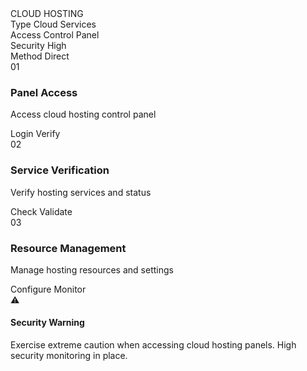<div class="guide-container">
  <div class="cyber-grid"></div>
  
  <div class="guide-header">
    <div class="neon-text" data-text="CLOUD HOSTING">CLOUD HOSTING</div>
    <div class="cyber-line"></div>
  </div>

  <div class="guide-info">
    <AccordionItem type="cyber" title="Target Information:" icon="🌐" status="ACTIVE">
      <div class="info-grid">
        <div class="info-item">
          <span class="label">Type</span>
          <span class="value">Cloud Services</span>
        </div>
        <div class="info-item">
          <span class="label">Access</span>
          <span class="value">Control Panel</span>
        </div>
        <div class="info-item">
          <span class="label">Security</span>
          <span class="value">High</span>
        </div>
        <div class="info-item">
          <span class="label">Method</span>
          <span class="value">Direct</span>
        </div>
      </div>
    </AccordionItem>
  </div>

  <div class="process-flow">
    <div class="process-step">
      <div class="step-indicator">01</div>
      <div class="step-details">
        <h3>Panel Access</h3>
        <p>Access cloud hosting control panel</p>
        <div class="step-tags">
          <span class="tag">Login</span>
          <span class="tag">Verify</span>
        </div>
      </div>
    </div>
    <div class="process-step">
      <div class="step-indicator">02</div>
      <div class="step-details">
        <h3>Service Verification</h3>
        <p>Verify hosting services and status</p>
        <div class="step-tags">
          <span class="tag">Check</span>
          <span class="tag">Validate</span>
        </div>
      </div>
    </div>
    <div class="process-step">
      <div class="step-indicator">03</div>
      <div class="step-details">
        <h3>Resource Management</h3>
        <p>Manage hosting resources and settings</p>
        <div class="step-tags">
          <span class="tag">Configure</span>
          <span class="tag">Monitor</span>
        </div>
      </div>
    </div>
  </div>

  <div class="security-notice">
    <div class="notice-icon">⚠️</div>
    <div class="notice-content">
      <h4>Security Warning</h4>
      <p>Exercise extreme caution when accessing cloud hosting panels. High security monitoring in place.</p>
    </div>
    <div class="notice-scanner"></div>
  </div>
</div>

<style>
/* Same styles as previous guides */
</style>
